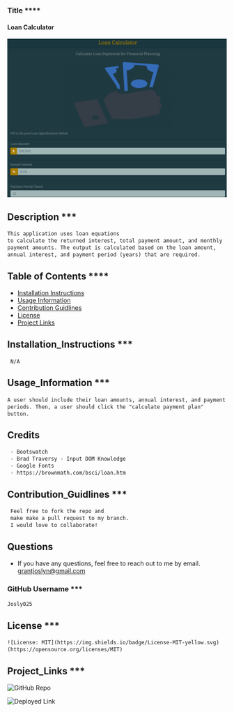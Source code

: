 ### Title \*\*\*\*

#### Loan Calculator

![Loan Calc](./images/loan_calc.png)

## Description \*\*\*

    This application uses loan equations
    to calculate the returned interest, total payment amount, and monthly payment amounts. The output is calculated based on the loan amount, annual interest, and payment period (years) that are required.

## Table of Contents \*\*\*\*

- [Installation Instructions](##Installation_Instructions)
- [Usage Information](##Usage_Information)
- [Contribution Guidlines](##Contribution_Guidlines)
- [License](##License)
- [Project Links](##Project_Links)

## Installation_Instructions \*\*\*

     N/A

## Usage_Information \*\*\*

    A user should include their loan amounts, annual interest, and payment periods. Then, a user should click the "calculate payment plan" button.

## Credits

     - Bootswatch
     - Brad Traversy - Input DOM Knowledge
     - Google Fonts
     - https://brownmath.com/bsci/loan.htm

## Contribution_Guidlines \*\*\*

     Feel free to fork the repo and
     make make a pull request to my branch.
     I would love to collaborate!

## Questions

- If you have any questions, feel free to reach out to me by email.
  grantjoslyn@gmail.com

### GitHub Username \*\*\*

    Josly025

## License \*\*\*

    ![License: MIT](https://img.shields.io/badge/License-MIT-yellow.svg)(https://opensource.org/licenses/MIT)

## Project_Links \*\*\*

![GitHub Repo](https://github.com/Josly025/loan_calculation.io.git)

![Deployed Link](https://josly025.github.io/loan_calculation.io/)
